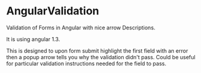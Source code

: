 # AngularValidation
Validation of Forms in Angular with nice arrow Descriptions. 

It is using angular 1.3.

This is designed to upon form submit highlight the first field with an error then a popup arrow tells you why the validation didn't pass. Could be useful for particular validation instructions needed for the field to pass.
